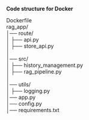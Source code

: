 **Code structure for Docker**

Dockerfile  
rag_app/  
│── route/  
│   ├── api.py  
│   ├── store_api.py  
│  
│── src/  
│   ├── history_management.py  
│   ├── rag_pipeline.py  
│  
│── utils/  
│   ├── logging.py  
│── app.py  
│── config.py  
│── requirements.txt  
